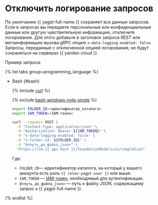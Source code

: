# Отключить логирование запросов

По умолчанию {{ yagpt-full-name }} сохраняет все данные запросов. Если в запросах вы передаете персональные или конфиденциальные данные или другую чувствительную информацию, отключите логирование. Для этого добавьте в заголовок запроса REST или метаинформацию вызова gRPC опцию `x-data-logging-enabled: false`. Запросы, переданные с отключенной опцией логирования, не будут сохраняться на серверах {{ yandex-cloud }}.

Пример запроса:

{% list tabs group=programming_language %}

- Bash {#bash}

  {% include [curl](../../../_includes/curl.md) %}
  
  {% include [bash-windows-note-single](../../../_includes/translate/bash-windows-note-single.md) %}

  ```bash
  export FOLDER_ID=<идентификатор_каталога>
  export IAM_TOKEN=<IAM-токен>

  curl --request POST \
    -H "Content-Type: application/json" \
    -H "Authorization: Bearer ${IAM_TOKEN}" \
    -H "x-data-logging-enabled: false" \
    -H "x-folder-id: ${FOLDER_ID}" \
    -d "@<путь_до_файла_json>" \
    "https://llm.{{ api-host }}/foundationModels/v1/completion"
  ```

  Где:

  * `FOLDER_ID`— идентификатор каталога, на который у вашего аккаунта есть роль `{{ roles-yagpt-user }}` или выше.
  * `IAM_TOKEN` — [IAM-токен](../../../iam/operations/iam-token/create.md), необходимый для аутентификации.
  * `@<путь_до_файла_json>` — путь к файлу JSON, содержащему запрос к {{ yagpt-full-name }}.

{% endlist %}